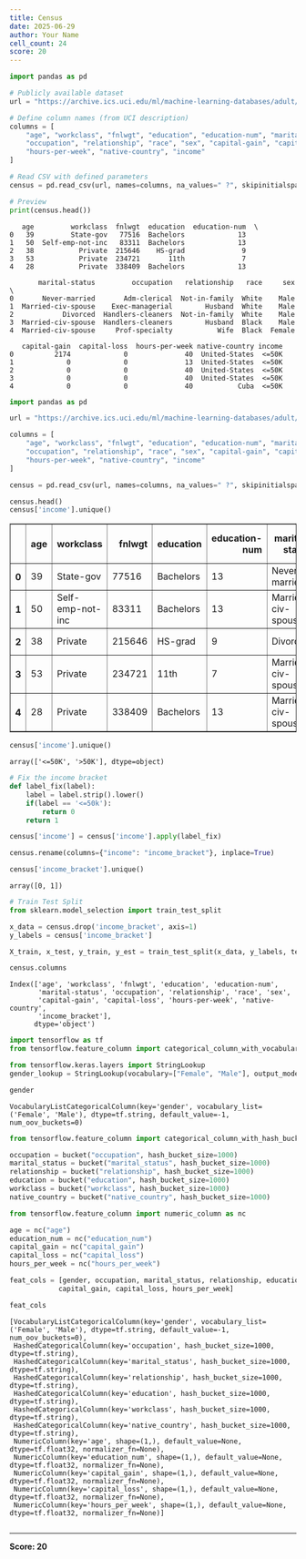```yaml
---
title: Census
date: 2025-06-29
author: Your Name
cell_count: 24
score: 20
---
```


```python
import pandas as pd

# Publicly available dataset
url = "https://archive.ics.uci.edu/ml/machine-learning-databases/adult/adult.data"

# Define column names (from UCI description)
columns = [
    "age", "workclass", "fnlwgt", "education", "education-num", "marital-status",
    "occupation", "relationship", "race", "sex", "capital-gain", "capital-loss",
    "hours-per-week", "native-country", "income"
]

# Read CSV with defined parameters
census = pd.read_csv(url, names=columns, na_values=" ?", skipinitialspace=True)

# Preview
print(census.head())

```

       age         workclass  fnlwgt  education  education-num  \
    0   39         State-gov   77516  Bachelors             13   
    1   50  Self-emp-not-inc   83311  Bachelors             13   
    2   38           Private  215646    HS-grad              9   
    3   53           Private  234721       11th              7   
    4   28           Private  338409  Bachelors             13   
    
           marital-status         occupation   relationship   race     sex  \
    0       Never-married       Adm-clerical  Not-in-family  White    Male   
    1  Married-civ-spouse    Exec-managerial        Husband  White    Male   
    2            Divorced  Handlers-cleaners  Not-in-family  White    Male   
    3  Married-civ-spouse  Handlers-cleaners        Husband  Black    Male   
    4  Married-civ-spouse     Prof-specialty           Wife  Black  Female   
    
       capital-gain  capital-loss  hours-per-week native-country income  
    0          2174             0              40  United-States  <=50K  
    1             0             0              13  United-States  <=50K  
    2             0             0              40  United-States  <=50K  
    3             0             0              40  United-States  <=50K  
    4             0             0              40           Cuba  <=50K  
    


```python
import pandas as pd

```


```python
url = "https://archive.ics.uci.edu/ml/machine-learning-databases/adult/adult.data"

```


```python
columns = [
    "age", "workclass", "fnlwgt", "education", "education-num", "marital-status",
    "occupation", "relationship", "race", "sex", "capital-gain", "capital-loss",
    "hours-per-week", "native-country", "income"
]

```


```python
census = pd.read_csv(url, names=columns, na_values=" ?", skipinitialspace=True)

```


```python
census.head()
census['income'].unique()

```




<div>
<style scoped>
    .dataframe tbody tr th:only-of-type {
        vertical-align: middle;
    }

    .dataframe tbody tr th {
        vertical-align: top;
    }

    .dataframe thead th {
        text-align: right;
    }
</style>
<table border="1" class="dataframe">
  <thead>
    <tr style="text-align: right;">
      <th></th>
      <th>age</th>
      <th>workclass</th>
      <th>fnlwgt</th>
      <th>education</th>
      <th>education-num</th>
      <th>marital-status</th>
      <th>occupation</th>
      <th>relationship</th>
      <th>race</th>
      <th>sex</th>
      <th>capital-gain</th>
      <th>capital-loss</th>
      <th>hours-per-week</th>
      <th>native-country</th>
      <th>income</th>
    </tr>
  </thead>
  <tbody>
    <tr>
      <th>0</th>
      <td>39</td>
      <td>State-gov</td>
      <td>77516</td>
      <td>Bachelors</td>
      <td>13</td>
      <td>Never-married</td>
      <td>Adm-clerical</td>
      <td>Not-in-family</td>
      <td>White</td>
      <td>Male</td>
      <td>2174</td>
      <td>0</td>
      <td>40</td>
      <td>United-States</td>
      <td>&lt;=50K</td>
    </tr>
    <tr>
      <th>1</th>
      <td>50</td>
      <td>Self-emp-not-inc</td>
      <td>83311</td>
      <td>Bachelors</td>
      <td>13</td>
      <td>Married-civ-spouse</td>
      <td>Exec-managerial</td>
      <td>Husband</td>
      <td>White</td>
      <td>Male</td>
      <td>0</td>
      <td>0</td>
      <td>13</td>
      <td>United-States</td>
      <td>&lt;=50K</td>
    </tr>
    <tr>
      <th>2</th>
      <td>38</td>
      <td>Private</td>
      <td>215646</td>
      <td>HS-grad</td>
      <td>9</td>
      <td>Divorced</td>
      <td>Handlers-cleaners</td>
      <td>Not-in-family</td>
      <td>White</td>
      <td>Male</td>
      <td>0</td>
      <td>0</td>
      <td>40</td>
      <td>United-States</td>
      <td>&lt;=50K</td>
    </tr>
    <tr>
      <th>3</th>
      <td>53</td>
      <td>Private</td>
      <td>234721</td>
      <td>11th</td>
      <td>7</td>
      <td>Married-civ-spouse</td>
      <td>Handlers-cleaners</td>
      <td>Husband</td>
      <td>Black</td>
      <td>Male</td>
      <td>0</td>
      <td>0</td>
      <td>40</td>
      <td>United-States</td>
      <td>&lt;=50K</td>
    </tr>
    <tr>
      <th>4</th>
      <td>28</td>
      <td>Private</td>
      <td>338409</td>
      <td>Bachelors</td>
      <td>13</td>
      <td>Married-civ-spouse</td>
      <td>Prof-specialty</td>
      <td>Wife</td>
      <td>Black</td>
      <td>Female</td>
      <td>0</td>
      <td>0</td>
      <td>40</td>
      <td>Cuba</td>
      <td>&lt;=50K</td>
    </tr>
  </tbody>
</table>
</div>




```python
census['income'].unique()
```




    array(['<=50K', '>50K'], dtype=object)




```python
# Fix the income bracket
def label_fix(label):
    label = label.strip().lower()
    if(label == '<=50k'):
        return 0
    return 1

```


```python
census['income'] = census['income'].apply(label_fix)

```


```python
census.rename(columns={"income": "income_bracket"}, inplace=True)

```


```python
census['income_bracket'].unique()

```




    array([0, 1])




```python
# Train Test Split
from sklearn.model_selection import train_test_split
```


```python
x_data = census.drop('income_bracket', axis=1)
y_labels = census['income_bracket']

X_train, x_test, y_train, y_est = train_test_split(x_data, y_labels, test_size=0.3, random_state=101)
```


```python
census.columns
```




    Index(['age', 'workclass', 'fnlwgt', 'education', 'education-num',
           'marital-status', 'occupation', 'relationship', 'race', 'sex',
           'capital-gain', 'capital-loss', 'hours-per-week', 'native-country',
           'income_bracket'],
          dtype='object')




```python
import tensorflow as tf
from tensorflow.feature_column import categorical_column_with_vocabulary_list as vlist
```


```python
from tensorflow.keras.layers import StringLookup
gender_lookup = StringLookup(vocabulary=["Female", "Male"], output_mode="int")
```


```python
gender
```




    VocabularyListCategoricalColumn(key='gender', vocabulary_list=('Female', 'Male'), dtype=tf.string, default_value=-1, num_oov_buckets=0)




```python
from tensorflow.feature_column import categorical_column_with_hash_bucket as bucket
```


```python
occupation = bucket("occupation", hash_bucket_size=1000)
marital_status = bucket("marital_status", hash_bucket_size=1000)
relationship = bucket("relationship", hash_bucket_size=1000)
education = bucket("education", hash_bucket_size=1000)
workclass = bucket("workclass", hash_bucket_size=1000)
native_country = bucket("native_country", hash_bucket_size=1000)
```


```python
from tensorflow.feature_column import numeric_column as nc
```


```python
age = nc("age")
education_num = nc("education_num")
capital_gain = nc("capital_gain")
capital_loss = nc("capital_loss")
hours_per_week = nc("hours_per_week")
```


```python
feat_cols = [gender, occupation, marital_status, relationship, education, workclass, native_country, age, education_num, 
            capital_gain, capital_loss, hours_per_week]
```


```python
feat_cols
```




    [VocabularyListCategoricalColumn(key='gender', vocabulary_list=('Female', 'Male'), dtype=tf.string, default_value=-1, num_oov_buckets=0),
     HashedCategoricalColumn(key='occupation', hash_bucket_size=1000, dtype=tf.string),
     HashedCategoricalColumn(key='marital_status', hash_bucket_size=1000, dtype=tf.string),
     HashedCategoricalColumn(key='relationship', hash_bucket_size=1000, dtype=tf.string),
     HashedCategoricalColumn(key='education', hash_bucket_size=1000, dtype=tf.string),
     HashedCategoricalColumn(key='workclass', hash_bucket_size=1000, dtype=tf.string),
     HashedCategoricalColumn(key='native_country', hash_bucket_size=1000, dtype=tf.string),
     NumericColumn(key='age', shape=(1,), default_value=None, dtype=tf.float32, normalizer_fn=None),
     NumericColumn(key='education_num', shape=(1,), default_value=None, dtype=tf.float32, normalizer_fn=None),
     NumericColumn(key='capital_gain', shape=(1,), default_value=None, dtype=tf.float32, normalizer_fn=None),
     NumericColumn(key='capital_loss', shape=(1,), default_value=None, dtype=tf.float32, normalizer_fn=None),
     NumericColumn(key='hours_per_week', shape=(1,), default_value=None, dtype=tf.float32, normalizer_fn=None)]




```python

```


---
**Score: 20**